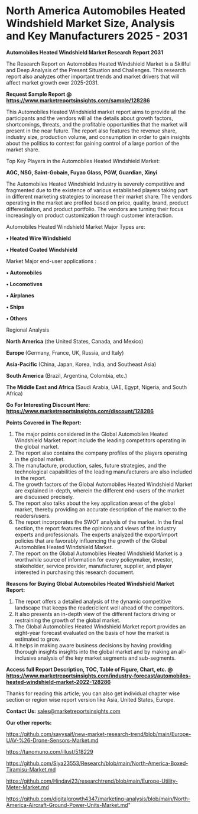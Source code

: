 # North America Automobiles Heated Windshield Market Size, Analysis and Key Manufacturers 2025 - 2031

<strong>Automobiles Heated Windshield Market Research Report 2031</strong>

The Research Report on Automobiles Heated Windshield Market is a Skillful and Deep Analysis of the Present Situation and Challenges. This research report also analyzes other important trends and market drivers that will affect market growth over 2025-2031.

<strong>Request Sample Report @ <a href=https://www.marketreportsinsights.com/sample/128286>https://www.marketreportsinsights.com/sample/128286</a></strong>

This Automobiles Heated Windshield market report aims to provide all the participants and the vendors will all the details about growth factors, shortcomings, threats, and the profitable opportunities that the market will present in the near future. The report also features the revenue share, industry size, production volume, and consumption in order to gain insights about the politics to contest for gaining control of a large portion of the market share.

Top Key Players in the Automobiles Heated Windshield Market:

<strong>AGC, NSG, Saint-Gobain, Fuyao Glass, PGW, Guardian, Xinyi</strong>

The Automobiles Heated Windshield Industry is severely competitive and fragmented due to the existence of various established players taking part in different marketing strategies to increase their market share. The vendors operating in the market are profiled based on price, quality, brand, product differentiation, and product portfolio. The vendors are turning their focus increasingly on product customization through customer interaction.

Automobiles Heated Windshield Market Major Types are:

<strong>• Heated Wire Windshield

• Heated Coated Windshield</strong>

Market Major end-user applications :

<strong>• Automobiles

• Locomotives

• Airplanes

• Ships

• Others</strong>

Regional Analysis

</u><strong><b>North America</b></strong> (the United States, Canada, and Mexico)

<strong><b>Europe </b></strong>(Germany, France, UK, Russia, and Italy)

<strong><b>Asia-Pacific</b></strong> (China, Japan, Korea, India, and Southeast Asia)

<strong><b>South America</b></strong> (Brazil, Argentina, Colombia, etc.)

<strong><b>The Middle East and Africa</b></strong> (Saudi Arabia, UAE, Egypt, Nigeria, and South Africa)

<strong>Go For Interesting Discount Here: <a href=https://www.marketreportsinsights.com/discount/128286>https://www.marketreportsinsights.com/discount/128286</a></strong>

<strong>Points Covered in The Report:</strong>
<ol>
  <li>The major points considered in the Global Automobiles Heated Windshield Market report include the leading competitors operating in the global market.</li>
  <li>The report also contains the company profiles of the players operating in the global market.</li>
  <li>The manufacture, production, sales, future strategies, and the technological capabilities of the leading manufacturers are also included in the report.</li>
  <li>The growth factors of the Global Automobiles Heated Windshield Market are explained in-depth, wherein the different end-users of the market are discussed precisely.</li>
  <li>The report also talks about the key application areas of the global market, thereby providing an accurate description of the market to the readers/users.</li>
  <li>The report incorporates the SWOT analysis of the market. In the final section, the report features the opinions and views of the industry experts and professionals. The experts analyzed the export/import policies that are favorably influencing the growth of the Global Automobiles Heated Windshield Market.</li>
  <li>The report on the Global Automobiles Heated Windshield Market is a worthwhile source of information for every policymaker, investor, stakeholder, service provider, manufacturer, supplier, and player interested in purchasing this research document.</li>
</ol>
<strong>Reasons for Buying Global Automobiles Heated Windshield Market Report:</strong>

<ol>
  <li>The report offers a detailed analysis of the dynamic competitive landscape that keeps the reader/client well ahead of the competitors.</li>
  <li>It also presents an in-depth view of the different factors driving or restraining the growth of the global market.</li>
  <li>The Global Automobiles Heated Windshield Market report provides an eight-year forecast evaluated on the basis of how the market is estimated to grow.</li>
  <li>It helps in making aware business decisions by having providing thorough insights insights into the global market and by making an all-inclusive analysis of the key market segments and sub-segments.</li>
</ol>
<strong>Access full Report Description, TOC, Table of Figure, Chart, etc. @ <a href=https://www.marketreportsinsights.com/industry-forecast/automobiles-heated-windshield-market-2022-128286>https://www.marketreportsinsights.com/industry-forecast/automobiles-heated-windshield-market-2022-128286</a></strong>


Thanks for reading this article; you can also get individual chapter wise section or region wise report version like Asia, United States, Europe.

<strong>Contact Us:</strong>
sales@marketreportsinsights.com

<strong>Our other reports:</strong>

<a href=https://github.com/sayysaif/new-market-research-trend/blob/main/Europe-UAV-%26-Drone-Sensors-Market.md>https://github.com/sayysaif/new-market-research-trend/blob/main/Europe-UAV-%26-Drone-Sensors-Market.md</a>

<a href=https://tanomuno.com/illust/518229>https://tanomuno.com/illust/518229</a>

<a href=https://github.com/Siya23553/Research/blob/main/North-America-Boxed-Tiramisu-Market.md>https://github.com/Siya23553/Research/blob/main/North-America-Boxed-Tiramisu-Market.md</a>

<a href=https://github.com/Hindavi23/researchtrend/blob/main/Europe-Utility-Meter-Market.md>https://github.com/Hindavi23/researchtrend/blob/main/Europe-Utility-Meter-Market.md</a>

<a href=https://github.com/digitalgrowth4347/marketing-analysis/blob/main/North-America-Aircraft-Ground-Power-Units-Market.md>https://github.com/digitalgrowth4347/marketing-analysis/blob/main/North-America-Aircraft-Ground-Power-Units-Market.md</a>"
